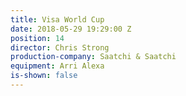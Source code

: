 ```yaml
---
title: Visa World Cup
date: 2018-05-29 19:29:00 Z
position: 14
director: Chris Strong
production-company: Saatchi & Saatchi
equipment: Arri Alexa
is-shown: false
---
```


